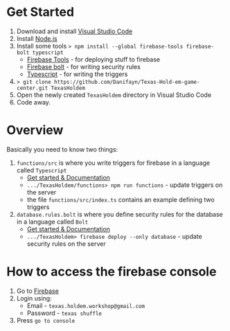 # Get Started

1. Download and install [Visual Studio Code](https://code.visualstudio.com/download)
2. Install [Node.js](https://nodejs.org/dist/v6.10.2/node-v6.10.2-x64.msi)
3. Install some tools `> npm install --global firebase-tools firebase-bolt typescript`
    - [Firebase Tools](https://github.com/firebase/firebase-tools) - for deploying stuff to firebase
    - [Firebase bolt](https://github.com/firebase/bolt/blob/master/docs/guide.md) - for writing security rules
    - [Typescript](http://www.typescriptlang.org/docs/tutorial.html) - for writing the triggers
4. `> git clone https://github.com/Danifayn/Texas-Hold-em-game-center.git TexasHoldem`
5. Open the newly created `TexasHoldem` directory in Visual Studio Code
6. Code away.

# Overview
Basically you need to know two things:
1. `functions/src` is where you write triggers for firebase in a language called `Typescript`
    - [Get started & Documentation](https://firebase.google.com/docs/functions/get-started)
    - `.../TexasHoldem/functions> npm run functions` - update triggers on the server
    - the file `functions/src/index.ts` contains an example defining two triggers
2. `database.rules.bolt` is where you define security rules for the database in a language called `Bolt`
    - [Get started & Documentation](https://github.com/firebase/bolt/blob/master/docs/guide.md)
    - `.../TexasHoldem> firebase deploy --only database` - update security rules on the server

# How to access the firebase console
1. Go to [Firebase](firebase.google.com)
2. Login using:
    - Email - `texas.holdem.workshop@gmail.com`
    - Password - `texas shuffle`
2. Press `go to console`
